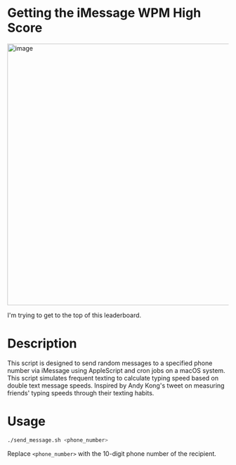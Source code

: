 # Getting the iMessage WPM High Score
[<img width="595" alt="image" src="https://github.com/user-attachments/assets/64ba7e2a-0263-4b0e-b8e9-f2773097b1f4">](https://x.com/oldestasian/status/1811131382468333579)

I'm trying to get to the top of this leaderboard.

# Description
This script is designed to send random messages to a specified phone number via iMessage using AppleScript and cron jobs on a macOS system. This script simulates frequent texting to calculate typing speed based on double text message speeds. Inspired by Andy Kong's tweet on measuring friends' typing speeds through their texting habits.

# Usage
```bash
./send_message.sh <phone_number>
```
Replace `<phone_number>` with the 10-digit phone number of the recipient.
